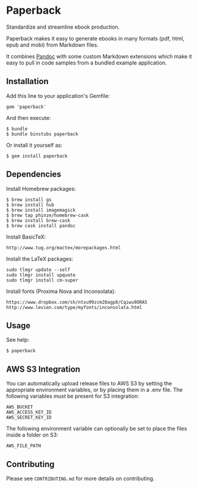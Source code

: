 # Paperback

Standardize and streamline ebook production.

Paperback makes it easy to generate ebooks in many formats (pdf, html, epub and
mobi) from Markdown files.

It combines [Pandoc](http://johnmacfarlane.net/pandoc/index.html) with some
custom Markdown extensions which make it easy to pull in code samples from a
bundled example application.

## Installation

Add this line to your application's Gemfile:

    gem 'paperback'

And then execute:

    $ bundle
    $ bundle binstubs paperback

Or install it yourself as:

    $ gem install paperback

## Dependencies

Install Homebrew packages:

    $ brew install gs
    $ brew install hub
    $ brew install imagemagick
    $ brew tap phinze/homebrew-cask
    $ brew install brew-cask
    $ brew cask install pandoc

Install BasicTeX:

    http://www.tug.org/mactex/morepackages.html

Install the LaTeX packages:

    sudo tlmgr update --self
    sudo tlmgr install upquote
    sudo tlmgr install cm-super

Install fonts (Proxima Nova and Inconsolata):

    https://www.dropbox.com/sh/ntxu99zcm28agp8/Cqiwu9ORA5
    http://www.levien.com/type/myfonts/inconsolata.html

## Usage

See help:

    $ paperback

## AWS S3 Integration

You can automatically upload release files to AWS S3 by setting the appropriate
environment variables, or by placing them in a .env file. The following
variables *must* be present for S3 integration:

    AWS_BUCKET
    AWS_ACCESS_KEY_ID
    AWS_SECRET_KEY_ID

The following environment variable can optionally be set to place the files
inside a folder on S3:

    AWS_FILE_PATH

## Contributing

Please see `CONTRIBUTING.md` for more details on contributing.
